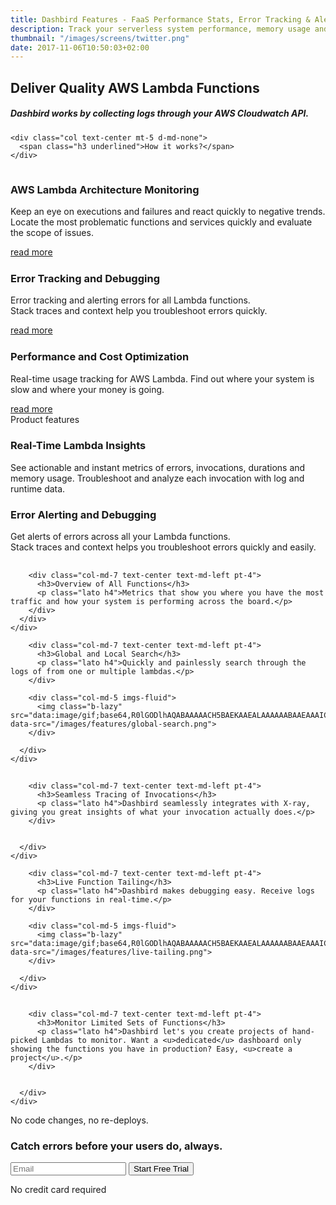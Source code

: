 ```yaml
---
title: Dashbird Features - FaaS Performance Stats, Error Tracking & Alerts
description: Track your serverless system performance, memory usage and AWS costs. Real-time function tracing and live tailing make troubleshooting your lambdas truly effortless.
thumbnail: "/images/screens/twitter.png"
date: 2017-11-06T10:50:03+02:00
---
```


<section class="container-fluid dark-bg">
  <div class="row">
    <div class="col text-center mt-5 d-none d-md-block">
      <h1>Deliver Quality AWS Lambda Functions</h1>
      <h5>Dashbird works by collecting logs through your AWS Cloudwatch API.</h5>
    </div>

    <div class="col text-center mt-5 d-md-none">
      <span class="h3 underlined">How it works?</span>
    </div>
  </div>

  <div class="row justify-content-md-center align-items-center">
    <div class="col bg-white p-3 mb-4 mt-5 mx-auto clickable" style="max-width: 800px;">
      <div class="row align-items-md-center">
        <div class="col-md-2 text-center">
          <img class="b-lazy" src="data:image/gif;base64,R0lGODlhAQABAAAAACH5BAEKAAEALAAAAAABAAEAAAICTAEAOw==" data-src="/images/graph.svg">
        </div>
        <div class="col-md-10 text-center text-md-left">
          <h3>AWS Lambda Architecture Monitoring</h3>
          <p class='lato'>Keep an eye on executions and failures and react quickly to negative trends. Locate the most problematic functions and services quickly and evaluate the scope of issues.</p>
          <span class='float-right'><a href='/features/aws-lambda-serverless-monitoring'>read more</a></span>
        </div>
      </div>
    </div>
  </div>

  <div class="row justify-content-md-center align-items-center">
    <div class="col bg-white p-3 mb-4 mx-auto clickable" style="max-width: 800px;">
      <div class="row align-items-center">
        <div class="col-md-2 text-center">
          <img class="b-lazy" src="data:image/gif;base64,R0lGODlhAQABAAAAACH5BAEKAAEALAAAAAABAAEAAAICTAEAOw==" data-src="/images/magnifier.svg">
        </div>
        <div class="col-md-10 text-center text-md-left">
          <h3>Error Tracking and Debugging</h3>
          <p class="lato">Error tracking and alerting errors for all Lambda functions.<br> Stack traces and context help you troubleshoot errors quickly.</p>
          <span class='float-right'><a href='/features/lambda-error-tracking'>read more</a></span>
        </div>
      </div>
    </div>
  </div>

  <div class="row justify-content-md-center align-items-center">
    <div class="col bg-white p-3 mb-4 mx-auto clickable" style="max-width: 800px;">
      <div class="row align-items-center">
        <div class="col-md-2 text-center">
          <img class="b-lazy" src="data:image/gif;base64,R0lGODlhAQABAAAAACH5BAEKAAEALAAAAAABAAEAAAICTAEAOw==" data-src="/images/tag.svg">
        </div>
        <div class="col-md-10 text-center text-md-left">
          <h3>Performance and Cost Optimization</h3>
          <p class='lato'>Real-time usage tracking for AWS Lambda. Find out where your system is slow and where your money is going.</p>
          <span class='float-right'><a href='/features/aws-lambda-performance-cost'>read more</a></span>
        </div>
      </div>
    </div>
  </div>

  <div class="row">
    <div class="col text-center mt-5">
      <span class="h2 underlined">Product features</span>
    </div>
  </div>

  <div class="row justify-content-md-center align-items-center">
    <div class="col-10 bg-white p-3 mt-5 mb-4 mx-auto">
      <div class="row">
        <div class="col-md-5 imgs-fluid">
          <img class="b-lazy" src="data:image/gif;base64,R0lGODlhAQABAAAAACH5BAEKAAEALAAAAAABAAEAAAICTAEAOw==" data-src="/images/features/function-monitoring.png">
        </div>
        <div class="col-md-7 text-center text-md-left pt-4">
          <h3>Real-Time Lambda Insights</h3>
          <p class="lato h4 lh-2">See actionable and instant metrics of errors, invocations, durations and memory usage. Troubleshoot and analyze each invocation with log and runtime data.</p>
        </div>
      </div>
    </div>
  </div>

  <div class="row justify-content-md-center align-items-center">
    <div class="col-10 bg-white p-3 mt-5 mb-4 mx-auto">
      <div class="row">
        <div class="col-md-7 text-center text-md-left pt-4">
          <h3>Error Alerting and Debugging</h3>
          <p class="lato h4 lh-2">Get alerts of errors across all your Lambda functions.<br> Stack traces and context helps you troubleshoot errors quickly and easily.</p>
        </div>
        <div class="col-md-5 text-right imgs-fluid">
          <img class="b-lazy" src="data:image/gif;base64,R0lGODlhAQABAAAAACH5BAEKAAEALAAAAAABAAEAAAICTAEAOw==" data-src="/images/screens/error.png">
        </div>
      </div>
    </div>
  </div>

  <div class="row justify-content-md-center align-items-center">
    <div class="col-10 bg-white p-3 mt-5 mb-4 mx-auto">
      <div class="row ">
        <div class="col-md-5 imgs-fluid">
          <img class="b-lazy" src="data:image/gif;base64,R0lGODlhAQABAAAAACH5BAEKAAEALAAAAAABAAEAAAICTAEAOw==" data-src="/images/features/lambdas-view.png">
        </div>

        <div class="col-md-7 text-center text-md-left pt-4">
          <h3>Overview of All Functions</h3>
          <p class="lato h4">Metrics that show you where you have the most traffic and how your system is performing across the board.</p>
        </div>
      </div>
    </div>
  </div>

  <div class="row justify-content-md-center align-items-center">
    <div class="col-10 bg-white p-3 mt-5 mb-4 mx-auto">
      <div class="row">

        <div class="col-md-7 text-center text-md-left pt-4">
          <h3>Global and Local Search</h3>
          <p class="lato h4">Quickly and painlessly search through the logs of from one or multiple lambdas.</p>
        </div>

        <div class="col-md-5 imgs-fluid">
          <img class="b-lazy" src="data:image/gif;base64,R0lGODlhAQABAAAAACH5BAEKAAEALAAAAAABAAEAAAICTAEAOw==" data-src="/images/features/global-search.png">
        </div>

      </div>
    </div>
  </div>

  <div class="row justify-content-md-center align-items-center">
    <div class="col-10 bg-white p-3 mt-5 mb-4 mx-auto">
      <div class="row ">
        <div class="col-md-5 imgs-fluid">
          <img class="b-lazy" src="data:image/gif;base64,R0lGODlhAQABAAAAACH5BAEKAAEALAAAAAABAAEAAAICTAEAOw==" data-src="/images/features/x-ray.png">
        </div>

        <div class="col-md-7 text-center text-md-left pt-4">
          <h3>Seamless Tracing of Invocations</h3>
          <p class="lato h4">Dashbird seamlessly integrates with X-ray, giving you great insights of what your invocation actually does.</p>
        </div>


      </div>
    </div>
  </div>

  <div class="row justify-content-md-center align-items-center">
    <div class="col-10 bg-white p-3 mt-5 mb-4 mx-auto">
      <div class="row">

        <div class="col-md-7 text-center text-md-left pt-4">
          <h3>Live Function Tailing</h3>
          <p class="lato h4">Dashbird makes debugging easy. Receive logs for your functions in real-time.</p>
        </div>

        <div class="col-md-5 imgs-fluid">
          <img class="b-lazy" src="data:image/gif;base64,R0lGODlhAQABAAAAACH5BAEKAAEALAAAAAABAAEAAAICTAEAOw==" data-src="/images/features/live-tailing.png">
        </div>

      </div>
    </div>
  </div>

  <div class="row justify-content-md-center align-items-center">
    <div class="col-10 bg-white p-3 mt-5 mb-4 mx-auto">
      <div class="row ">
        <div class="col-md-5 imgs-fluid">
          <img class="b-lazy" src="data:image/gif;base64,R0lGODlhAQABAAAAACH5BAEKAAEALAAAAAABAAEAAAICTAEAOw==" data-src="/images/features/project-overview.png">
        </div>

        <div class="col-md-7 text-center text-md-left pt-4">
          <h3>Monitor Limited Sets of Functions</h3>
          <p class="lato h4">Dashbird let's you create projects of hand-picked Lambdas to monitor. Want a <u>dedicated</u> dashboard only showing the functions you have in production? Easy, <u>create a project</u>.</p>
        </div>


      </div>
    </div>
  </div>

</section>

<section class="container-fluid">
  <div class="row justify-content-md-center">
    <div class="col justify-content-md-center text-center cta-blue bg-cta br-7 mb-8 mt-5 pt-5 pb-5 mx-auto" style="max-width: 832px;" >
      <span class="h1 pt-5">No code changes, no re-deploys.</span>
      <h3 class="mt-3">Catch errors before your users do, always.</h3>
      <div class="row justify-content-md-center justify-content-sm-center">
        <div class="col-sm-10 col-xs-12">
          <form name="trial-form">
            <label class="input-group">
              <input type="email" class="form-control cta-input" placeholder='Email' name='email' required>
              <button class="input-group-addon cta-pink cta-btn" type="submit">Start Free Trial</button>
            </label>
          </form>
          <p class="text-center small">No credit card required</p>
        </div>
      </div>
    </div>
  </div>
</section>

<script>
  fbq('track', 'ViewContent', {
    content_ids: 'features',
  });
</script>